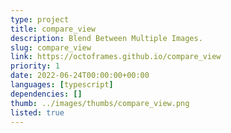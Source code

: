 ```yaml
---
type: project
title: compare_view
description: Blend Between Multiple Images.
slug: compare_view
link: https://octoframes.github.io/compare_view
priority: 1
date: 2022-06-24T00:00:00+00:00
languages: [typescript]
dependencies: []
thumb: ../images/thumbs/compare_view.png
listed: true
---
```


